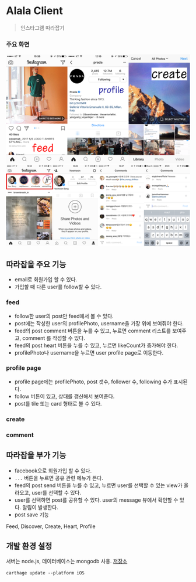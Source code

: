 # Alala Client
> 인스타그램 따라잡기

### 주요 화면
![insta screen shot](screenshot/insta.png)
![insta screen shot2](screenshot/insta2.png)

## 따라잡을 주요 기능
- email로 회원가입 할 수 있다.
- 가입할 때 다른 user를 follow할 수 있다.

### feed
- follow한 user의 post만 feed에서 볼 수 있다.
- post에는 작성한 user의 profilePhoto, username을 가장 위에 보여줘야 한다.
- feed의 post comment 버튼을 누를 수 있고, 누르면 comment 리스트를 보여주고, comment 를 작성할 수 있다.
- feed의 post heart 버튼을 누를 수 있고, 누르면 likeCount가 증가해야 한다.
- profilePhoto나 username을 누르면 user profile page로 이동한다.

### profile page
- profile page에는 profilePhoto, post 갯수, follower 수, following 수가 표시된다.
- follow 버튼이 있고, 상태를 갱신해서 보여준다.
- post를 tile 또는 card 형태로 볼 수 있다.

### create

### comment


## 따라잡을 부가 기능
- facebook으로 회원가입 할 수 있다.
- `...` 버튼을 누르면 공유 관련 메뉴가 뜬다.
- feed의 post send 버튼을 누를 수 있고, 누르면 user를 선택할 수 있는 view가 올라오고, user를 선택할 수 있다.
- user를 선택하면 post를 공유할 수 있다. user의 message 뷰에서 확인할 수 있다. 알림이 발생한다.
- post save 기능


Feed, Discover, Create, Heart, Profile

## 개발 환경 설정
서버는 node.js, 데이터베이스는 mongodb 사용. [저장소](https://github.com/team-meteor/Alala-Server)  
```
carthage update --platform iOS
```

